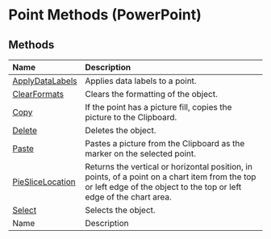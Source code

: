 
# Point Methods (PowerPoint)

## Methods



|**Name**|**Description**|
|:-----|:-----|
| [ApplyDataLabels](49bd00ab-d1d1-563f-b5ce-e0a575a97a5c.md)|Applies data labels to a point.|
| [ClearFormats](02c805e5-5d5b-745e-f272-4c4dcdd209a5.md)|Clears the formatting of the object.|
| [Copy](85bd2c66-986b-291d-9de2-53d5e3e81202.md)|If the point has a picture fill, copies the picture to the Clipboard.|
| [Delete](5df17bb7-5f73-be23-43b8-fbda66b6007e.md)|Deletes the object.|
| [Paste](4f6304f2-8cb6-8956-38ff-8718a25aa3ef.md)|Pastes a picture from the Clipboard as the marker on the selected point.|
| [PieSliceLocation](9af5f72b-3626-9f49-09e5-6fdde51f238e.md)|Returns the vertical or horizontal position, in points, of a point on a chart item from the top or left edge of the object to the top or left edge of the chart area.|
| [Select](824bd71d-6397-d9cd-d9b4-760e711f8859.md)|Selects the object.|
|Name|Description|
